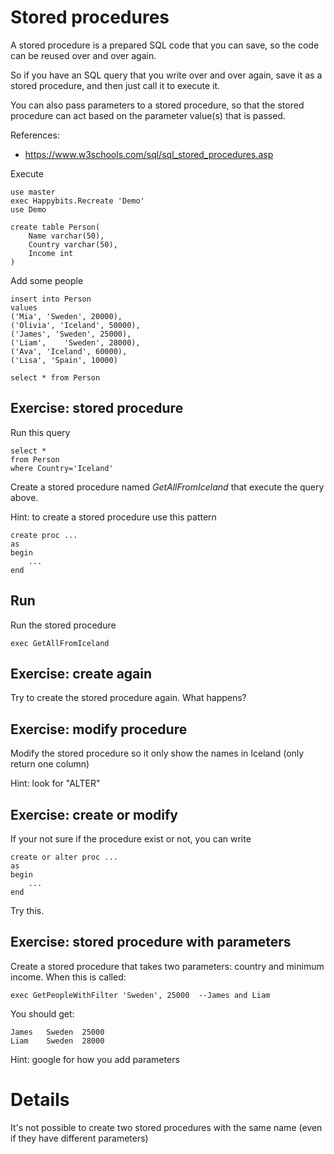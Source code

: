 # Stored procedures

A stored procedure is a prepared SQL code that you can save, so the code can be reused over and over again.

So if you have an SQL query that you write over and over again, save it as a stored procedure, and then just call it to execute it.

You can also pass parameters to a stored procedure, so that the stored procedure can act based on the parameter value(s) that is passed.

References:
- https://www.w3schools.com/sql/sql_stored_procedures.asp

Execute

	use master
	exec Happybits.Recreate 'Demo'
	use Demo

	create table Person(
		Name varchar(50),
		Country varchar(50),
		Income int
	)

Add some people

	insert into Person
	values
	('Mia', 'Sweden', 20000),
	('Olivia', 'Iceland', 50000),
	('James', 'Sweden', 25000),
	('Liam',	'Sweden', 28000),
	('Ava',	'Iceland', 60000),
	('Lisa', 'Spain', 10000)

	select * from Person

## Exercise: stored procedure

Run this query

	select * 
	from Person 
	where Country='Iceland'   

Create a stored procedure named *GetAllFromIceland* that execute the query above.

Hint: to create a stored procedure use this pattern

	create proc ...
	as
	begin	
		...
	end

## Run

Run the stored procedure

	exec GetAllFromIceland	

## Exercise: create again

Try to create the stored procedure again. What happens?

## Exercise: modify procedure

Modify the stored procedure so it only show the names in Iceland (only return one column)

Hint: look for "ALTER"

## Exercise: create or modify

If your not sure if the procedure exist or not, you can write

	create or alter proc ...
	as
	begin
		...
	end

Try this.

## Exercise: stored procedure with parameters

Create a stored procedure that takes two parameters: country and minimum income. When this is called:

	exec GetPeopleWithFilter 'Sweden', 25000  --James and Liam

You should get:

	James	Sweden	25000
	Liam	Sweden	28000
	
Hint: google for how you add parameters

# Details

It's not possible to create two stored procedures with the same name (even if they have different parameters)
